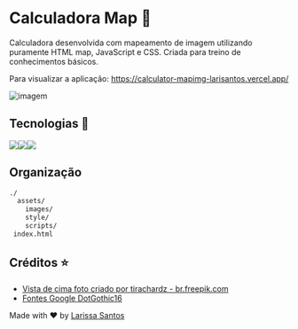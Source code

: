 # Calculadora Map :1234:

Calculadora desenvolvida com mapeamento de imagem utilizando puramente HTML map, JavaScript e CSS. Criada para treino de conhecimentos básicos.

Para visualizar a aplicação: https://calculator-mapimg-larisantos.vercel.app/

![imagem](https://github.com/LariMoro20/Calculadora/blob/main/screenshot.png)

## Tecnologias 🚀

<div style="display:flex">
  <img src="https://img.shields.io/badge/HTML5-E34F26?style=for-the-badge&logo=html5&logoColor=white" />
  <img src="https://img.shields.io/badge/CSS3-1572B6?style=for-the-badge&logo=css3&logoColor=white" />
  <img src="https://img.shields.io/badge/JavaScript-F7DF1E?style=for-the-badge&logo=javascript&logoColor=black" />
</div>

## Organização

```bash
./
  assets/
    images/
    style/
    scripts/
 index.html

```

## Créditos :star:

- [Vista de cima foto criado por tirachardz - br.freepik.com](https://br.freepik.com/fotos-vetores-gratis/vista-de-cima)
- [Fontes Google DotGothic16](https://fonts.google.com/specimen/DotGothic16)

Made with :heart: by [Larissa Santos](https://larissa-santos.vercel.app/)
